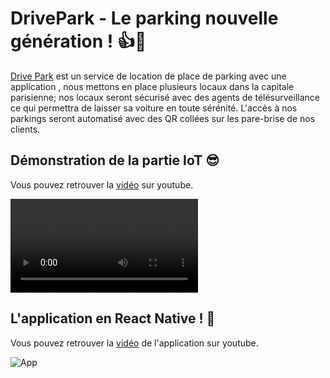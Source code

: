 # DrivePark - Le parking nouvelle génération ! 👍🚀

[Drive Park](https://drive-park.azurewebsites.net/) est un service de location de place de parking avec une application , nous mettons en place plusieurs locaux dans la capitale parisienne; nos locaux seront sécurisé  avec des agents de télésurveillance ce qui permettra de laisser sa voiture en toute sérénité.
L'accès à nos parkings seront automatisé avec des QR collées sur les pare-brise de nos clients.

## Démonstration de la partie IoT 😎
Vous pouvez retrouver la [vidéo](https://www.youtube.com/watch?v=yzvRGzI3Ci8) sur youtube.

![IoT](https://github.com/blluetomato/Drivepark_pub/blob/master/DrivePark%20-%20Website/img/final_5d066b662275250013c63dfd_655083.mp4)

## L'application en React Native ! 💪
Vous pouvez retrouver la [vidéo](https://www.youtube.com/watch?v=5hDyHZYde1s) de l'application sur youtube.

![App](https://media.giphy.com/media/lrhjLkNjQoRj5byV0w/giphy.gif)



